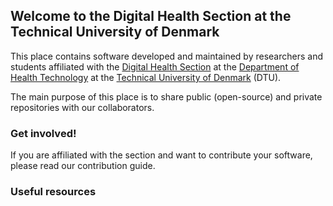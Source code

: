 ## Welcome to the Digital Health Section at the Technical University of Denmark 

This place contains software developed and maintained by researchers and students affiliated with the [Digital Health Section](https://www.healthtech.dtu.dk/research/research-sections/section-digital-health) at the [Department of Health Technology](https://www.healthtech.dtu.dk/) at the [Technical University of Denmark](https://www.dtu.dk/english/) (DTU).

The main purpose of this place is to share public (open-source) and private repositories with our collaborators.

### Get involved!

If you are affiliated with the section and want to contribute your software, please read our contribution guide.

### Useful resources

<!--

**Here are some ideas to get you started:**

🙋‍♀️ A short introduction - what is your organization all about?
🌈 Contribution guidelines - how can the community get involved?
👩‍💻 Useful resources - where can the community find your docs? Is there anything else the community should know?
🍿 Fun facts - what does your team eat for breakfast?
🧙 Remember, you can do mighty things with the power of [Markdown](https://docs.github.com/github/writing-on-github/getting-started-with-writing-and-formatting-on-github/basic-writing-and-formatting-syntax)
-->
